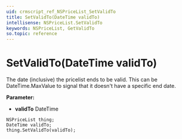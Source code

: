 ```yaml
---
uid: crmscript_ref_NSPriceList_SetValidTo
title: SetValidTo(DateTime validTo)
intellisense: NSPriceList.SetValidTo
keywords: NSPriceList, GetValidTo
so.topic: reference
---
```


# SetValidTo(DateTime validTo)

The date (inclusive) the pricelist ends to be valid. This can be DateTime.MaxValue to signal that it doesn't have a specific end date.

**Parameter:** 
* **validTo** DateTime

```crmscript
NSPriceList thing;
DateTime validTo;
thing.SetValidTo(validTo);
```

